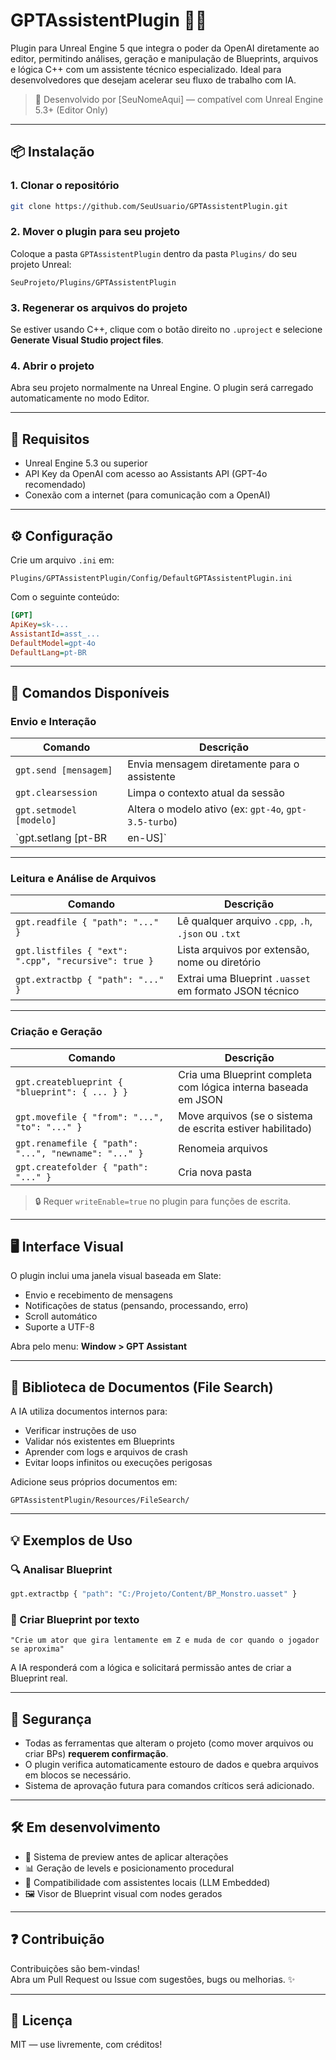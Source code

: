 
# GPTAssistentPlugin 🧠🔧

Plugin para Unreal Engine 5 que integra o poder da OpenAI diretamente ao editor, permitindo análises, geração e manipulação de Blueprints, arquivos e lógica C++ com um assistente técnico especializado. Ideal para desenvolvedores que desejam acelerar seu fluxo de trabalho com IA.

> 🚀 Desenvolvido por [SeuNomeAqui] — compatível com Unreal Engine 5.3+ (Editor Only)

---

## 📦 Instalação

### 1. Clonar o repositório
```bash
git clone https://github.com/SeuUsuario/GPTAssistentPlugin.git
```

### 2. Mover o plugin para seu projeto
Coloque a pasta `GPTAssistentPlugin` dentro da pasta `Plugins/` do seu projeto Unreal:

```
SeuProjeto/Plugins/GPTAssistentPlugin
```

### 3. Regenerar os arquivos do projeto
Se estiver usando C++, clique com o botão direito no `.uproject` e selecione **Generate Visual Studio project files**.

### 4. Abrir o projeto
Abra seu projeto normalmente na Unreal Engine. O plugin será carregado automaticamente no modo Editor.

---

## 🧠 Requisitos

- Unreal Engine 5.3 ou superior  
- API Key da OpenAI com acesso ao Assistants API (GPT-4o recomendado)  
- Conexão com a internet (para comunicação com a OpenAI)  

---

## ⚙️ Configuração

Crie um arquivo `.ini` em:

```
Plugins/GPTAssistentPlugin/Config/DefaultGPTAssistentPlugin.ini
```

Com o seguinte conteúdo:

```ini
[GPT]
ApiKey=sk-...
AssistantId=asst_...
DefaultModel=gpt-4o
DefaultLang=pt-BR
```

---

## 🧪 Comandos Disponíveis

### Envio e Interação

| Comando                         | Descrição |
|----------------------------------|-----------|
| `gpt.send [mensagem]`           | Envia mensagem diretamente para o assistente |
| `gpt.clearsession`              | Limpa o contexto atual da sessão |
| `gpt.setmodel [modelo]`         | Altera o modelo ativo (ex: `gpt-4o`, `gpt-3.5-turbo`) |
| `gpt.setlang [pt-BR|en-US]`     | Define a linguagem padrão das respostas |

---

### Leitura e Análise de Arquivos

| Comando                                     | Descrição |
|--------------------------------------------|-----------|
| `gpt.readfile { "path": "..." }`           | Lê qualquer arquivo `.cpp`, `.h`, `.json` ou `.txt` |
| `gpt.listfiles { "ext": ".cpp", "recursive": true }` | Lista arquivos por extensão, nome ou diretório |
| `gpt.extractbp { "path": "..." }`          | Extrai uma Blueprint `.uasset` em formato JSON técnico |

---

### Criação e Geração

| Comando                                         | Descrição |
|------------------------------------------------|-----------|
| `gpt.createblueprint { "blueprint": { ... } }` | Cria uma Blueprint completa com lógica interna baseada em JSON |
| `gpt.movefile { "from": "...", "to": "..." }`  | Move arquivos (se o sistema de escrita estiver habilitado) |
| `gpt.renamefile { "path": "...", "newname": "..." }` | Renomeia arquivos |
| `gpt.createfolder { "path": "..." }`           | Cria nova pasta |

> 🔒 Requer `writeEnable=true` no plugin para funções de escrita.

---

## 🖥️ Interface Visual

O plugin inclui uma janela visual baseada em Slate:
- Envio e recebimento de mensagens  
- Notificações de status (pensando, processando, erro)  
- Scroll automático  
- Suporte a UTF-8  

Abra pelo menu: **Window > GPT Assistant**

---

## 📁 Biblioteca de Documentos (File Search)

A IA utiliza documentos internos para:
- Verificar instruções de uso  
- Validar nós existentes em Blueprints  
- Aprender com logs e arquivos de crash  
- Evitar loops infinitos ou execuções perigosas  

Adicione seus próprios documentos em:

```
GPTAssistentPlugin/Resources/FileSearch/
```

---

## 💡 Exemplos de Uso

### 🔍 Analisar Blueprint
```bash
gpt.extractbp { "path": "C:/Projeto/Content/BP_Monstro.uasset" }
```

### 🧠 Criar Blueprint por texto
```text
"Crie um ator que gira lentamente em Z e muda de cor quando o jogador se aproxima"
```

A IA responderá com a lógica e solicitará permissão antes de criar a Blueprint real.

---

## 🔐 Segurança

- Todas as ferramentas que alteram o projeto (como mover arquivos ou criar BPs) **requerem confirmação**.  
- O plugin verifica automaticamente estouro de dados e quebra arquivos em blocos se necessário.  
- Sistema de aprovação futura para comandos críticos será adicionado.  

---

## 🛠️ Em desenvolvimento

- 🔧 Sistema de preview antes de aplicar alterações  
- 📊 Geração de levels e posicionamento procedural  
- 🧩 Compatibilidade com assistentes locais (LLM Embedded)  
- 🖼️ Visor de Blueprint visual com nodes gerados  

---

## ❓ Contribuição

Contribuições são bem-vindas!  
Abra um Pull Request ou Issue com sugestões, bugs ou melhorias. ✨

---

## 📜 Licença

MIT — use livremente, com créditos!
